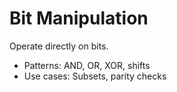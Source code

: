 # Bit Manipulation
Operate directly on bits.
- Patterns: AND, OR, XOR, shifts
- Use cases: Subsets, parity checks
